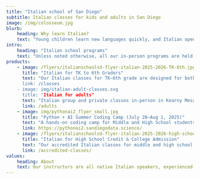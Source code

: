 ```yaml
---
title: "Italian school of San Diego"
subtitle: Italian classes for kids and adults in San Diego
image: /img/colosseum.jpg
blurb:
    heading: Why learn Italian?
    text: "Young children learn new languages quickly, and Italian opens the door to a rich world of art, history, literature, and cuisine. Studying Italian from an early age can lead to school credit through Advanced Placement or college programs. For adults, learning Italian means connecting more deeply with locals while traveling, enjoying Italian films, and reading classic literature in the original language."
intro:
    heading: "Italian school programs"
    text: "Unless noted otherwise, all our in-person programs are held at our main location at 4550 Kearny Villa Rd, Suite 202, San Diego, CA"
products:
    - image: /flyers/italianschoolsd-flyer-italian-2025-2026-TK-6th.jpg
      title: "Italian for TK to 6th Graders"
      text: "Our Italian classes for TK–6th grade are designed for both heritage speakers and beginners. Heritage classes (in Italian) deepen language skills and cover topics from Italian schools, including reading, writing, comprehension, and conversation, plus history and geography for older students. Italian as a Foreign Language (IFL) classes (in English) use a conversation-first approach and engaging activities to introduce Italian to new learners. Classes are grouped by age, meet weekly in-person, and are taught by native Italian instructors. Morning and afternoon options are available, including a program for homeschoolers.
      link: /classes
    - image: img/italian-adult-classes.svg
      title: "Italian for adults"
      text: "Italian group and private classes in-person in Kearny Mesa and online for all levels of proficiency, we also organize custom classes for groups or businesses. We focus on a conversation-first approach with highly interactive classes, highlight cultural aspects of life and tourism in Italy, and include insights into the history and geography of Italy."
      link: /adults
    - image: img/pythonai2_flyer_small.jpg
      title: "Python + AI Summer Coding Camp (July 28–Aug 1, 2025)"
      text: "A hands-on coding camp for Middle and High School students—no experience needed! Learn Python and AI, build a text-based game, and have fun. Morning and afternoon sessions in Kearny Mesa. Led by Dr. Andrea Zonca (UCSD)"
      link: https://pythonai2.sandiegodata.science/
    - image: /flyers/italianschoolsd-flyer-italian-2025-2026-high-school.jpg
      title: "Italian for High School Credit & College Admission"
      text: "Our accredited Italian classes for middle and high school students fulfill the foreign language requirement for high school graduation in San Diego Unified and San Dieguito districts, and are recognized for college admission. Classes are taught by native instructors, available online or in-person, and cover 8 levels from beginner to fluent. Each level is one semester, with 2 hours of class and 2 hours of homework per week. Grades are included on high school transcripts. Early start is recommended for maximum credit. See our accredited classes page for details and enrollment."
      link: /accredited-classes/
values:
    heading: About
    text: Our instructors are all native Italian speakers, experienced and passionate about sharing their language and culture with students of all ages. Led by Director and CEO Maura D'Andrea, who founded the Italian School of San Diego in 2021, our team is dedicated to providing an authentic and engaging learning experience.
---
```


